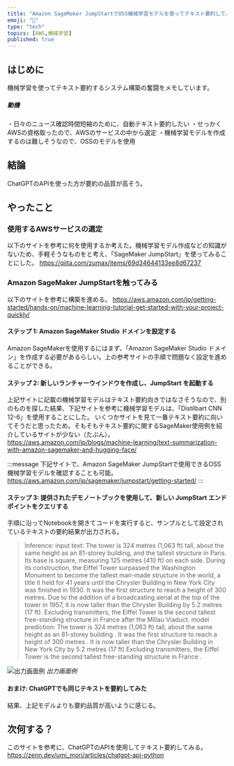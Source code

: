 ```yaml
---
title: "Amazon SageMaker JumpStartでOSS機械学習モデルを使ってテキスト要約してみた"
emoji: "🌟"
type: "tech"
topics: [AWS,機械学習]
published: true
---
```


## はじめに
機械学習を使ってテキスト要約するシステム構築の奮闘をメモしています。

##### 動機
・日々のニュース確認時間短縮のために、自動テキスト要約したい
・せっかくAWSの資格取ったので、AWSのサービスの中から選定
・機械学習モデルを作成するのは難しそうなので、OSSのモデルを使用

## 結論
ChatGPTのAPIを使った方が要約の品質が高そう。

## やったこと
### 使用するAWSサービスの選定
以下のサイトを参考に何を使用するか考えた。機械学習モデル作成などの知識がないため、手軽そうなものをと考え、「SageMaker JumpStart」を使ってみることにした。
https://qiita.com/zumax/items/69d34644133ee8d67237

### Amazon SageMaker JumpStartを触ってみる
以下のサイトを参考に構築を進める。
https://aws.amazon.com/jp/getting-started/hands-on/machine-learning-tutorial-get-started-with-your-project-quickly/

#### ステップ 1: Amazon SageMaker Studio ドメインを設定する
Amazon SageMakerを使用するにはまず、「Amazon SageMaker Studio ドメイン」を作成する必要があるらしい。上の参考サイトの手順で問題なく設定を進めることができる。

#### ステップ 2: 新しいランチャーウインドウを作成し、JumpStart を起動する
上記サイトに記載の機械学習モデルはテキスト要約向きではなさそうなので、別のものを探した結果、下記サイトを参考に機械学習モデルは、「Distilbart CNN 12-6」を使用することにした。
いくつかサイトを見て一番テキスト要約に向いてそうだと思ったため。そもそもテキスト要約に関するSageMaker使用例を紹介しているサイトが少ない（たぶん）。
https://aws.amazon.com/jp/blogs/machine-learning/text-summarization-with-amazon-sagemaker-and-hugging-face/

:::message
下記サイトで、Amazon SageMaker JumpStartで使用できるOSS機械学習モデルを確認することも可能。
https://aws.amazon.com/jp/sagemaker/jumpstart/getting-started/
:::

#### ステップ 3: 提供されたデモノートブックを使用して、新しい JumpStart エンドポイントをクエリする
手順に沿ってNotebookを開きてコードを実行すると、サンプルとして設定されているテキストの要約結果が出力される。

> Inference:
> input text: The tower is 324 metres (1,063 ft) tall, about the same height as an 81-storey building, and the tallest structure in Paris. Its base is square, measuring 125 metres (410 ft) on each side. During its construction, the Eiffel Tower surpassed the Washington Monument to become the tallest man-made structure in the world, a title it held for 41 years until the Chrysler Building in New York City was finished in 1930. It was the first structure to reach a height of 300 metres. Due to the addition of a broadcasting aerial at the top of the tower in 1957, it is now taller than the Chrysler Building by 5.2 metres (17 ft). Excluding transmitters, the Eiffel Tower is the second tallest free-standing structure in France after the Millau Viaduct.
> model prediction:  The tower is 324 metres (1,063 ft) tall, about the same height as an 81-storey building . It was the first structure to reach a height of 300 metres . It is now taller than the Chrysler Building in New York City by 5.2 metres (17 ft) Excluding transmitters, the Eiffel Tower is the second tallest free-standing structure in France .

![出力画面例]()
*出力画面例*

#### おまけ: ChatGPTでも同じテキストを要約してみた
結果、上記モデルよりも要約品質が高いように感じる。

## 次何する？
このサイトを参考に、ChatGPTのAPIを使用してテキスト要約してみる。
https://zenn.dev/umi_mori/articles/chatgpt-api-python